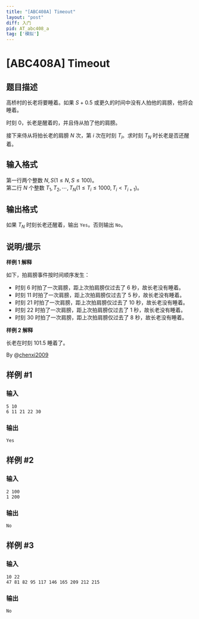 ```yaml
---
title: "[ABC408A] Timeout"
layout: "post"
diff: 入门
pid: AT_abc408_a
tag: ['模拟']
---
```


# [ABC408A] Timeout

## 题目描述

高桥村的长老将要睡着。如果 $S+0.5$ 或更久的时间中没有人拍他的肩膀，他将会睡着。

时刻 $0$，长老是醒着的，并且侍从拍了他的肩膀。

接下来侍从将拍长老的肩膀 $N$ 次，第 $i$ 次在时刻 $T_i$。求时刻 $T_N$ 时长老是否还醒着。

## 输入格式

第一行两个整数 $N,S(1\le N,S\le 100)$。\
第二行 $N$ 个整数 $T_1,T_2,\cdots,T_N(1\le T_i\le 1000,T_i<T_{i+1})$。

## 输出格式

如果 $T_N$ 时刻长老还醒着，输出 `Yes`。否则输出 `No`。

## 说明/提示

**样例 1 解释**

如下，拍肩膀事件按时间顺序发生：
- 时刻 $6$ 时拍了一次肩膀，距上次拍肩膀仅过去了 $6$ 秒，故长老没有睡着。
- 时刻 $11$ 时拍了一次肩膀，距上次拍肩膀仅过去了 $5$ 秒，故长老没有睡着。
- 时刻 $21$ 时拍了一次肩膀，距上次拍肩膀仅过去了 $10$ 秒，故长老没有睡着。
- 时刻 $22$ 时拍了一次肩膀，距上次拍肩膀仅过去了 $1$ 秒，故长老没有睡着。
- 时刻 $30$ 时拍了一次肩膀，距上次拍肩膀仅过去了 $8$ 秒，故长老没有睡着。


**样例 2 解释**

长老在时刻 $101.5$ 睡着了。

By @[chenxi2009](/user/1020063)

## 样例 #1

### 输入

```
5 10
6 11 21 22 30
```

### 输出

```
Yes
```

## 样例 #2

### 输入

```
2 100
1 200
```

### 输出

```
No
```

## 样例 #3

### 输入

```
10 22
47 81 82 95 117 146 165 209 212 215
```

### 输出

```
No
```

